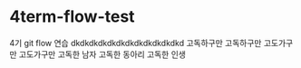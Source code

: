# 4term-flow-test

4기 git flow 연습 dkdkdkdkdkdkdkdkdkdkdkdkd 고독하구만
고독하구만 고도가구만 고도가구만
고독한 남자 고독한 동아리 고독한 인생
